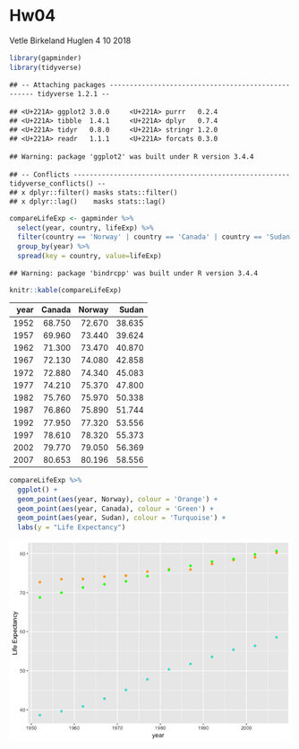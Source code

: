 Hw04
================
Vetle Birkeland Huglen
4 10 2018

``` r
library(gapminder)
library(tidyverse)
```

    ## -- Attaching packages --------------------------------------------------- tidyverse 1.2.1 --

    ## <U+221A> ggplot2 3.0.0     <U+221A> purrr   0.2.4
    ## <U+221A> tibble  1.4.1     <U+221A> dplyr   0.7.4
    ## <U+221A> tidyr   0.8.0     <U+221A> stringr 1.2.0
    ## <U+221A> readr   1.1.1     <U+221A> forcats 0.3.0

    ## Warning: package 'ggplot2' was built under R version 3.4.4

    ## -- Conflicts ------------------------------------------------------ tidyverse_conflicts() --
    ## x dplyr::filter() masks stats::filter()
    ## x dplyr::lag()    masks stats::lag()

``` r
compareLifeExp <- gapminder %>% 
  select(year, country, lifeExp) %>%
  filter(country == 'Norway' | country == 'Canada' | country == 'Sudan') %>%
  group_by(year) %>%
  spread(key = country, value=lifeExp)
```

    ## Warning: package 'bindrcpp' was built under R version 3.4.4

``` r
knitr::kable(compareLifeExp)
```

|  year|  Canada|  Norway|   Sudan|
|-----:|-------:|-------:|-------:|
|  1952|  68.750|  72.670|  38.635|
|  1957|  69.960|  73.440|  39.624|
|  1962|  71.300|  73.470|  40.870|
|  1967|  72.130|  74.080|  42.858|
|  1972|  72.880|  74.340|  45.083|
|  1977|  74.210|  75.370|  47.800|
|  1982|  75.760|  75.970|  50.338|
|  1987|  76.860|  75.890|  51.744|
|  1992|  77.950|  77.320|  53.556|
|  1997|  78.610|  78.320|  55.373|
|  2002|  79.770|  79.050|  56.369|
|  2007|  80.653|  80.196|  58.556|

``` r
compareLifeExp %>%
  ggplot() +
  geom_point(aes(year, Norway), colour = 'Orange') +
  geom_point(aes(year, Canada), colour = 'Green') +
  geom_point(aes(year, Sudan), colour = 'Turquoise') +
  labs(y = "Life Expectancy")
```

![](hw04_files/figure-markdown_github/unnamed-chunk-2-1.png)
